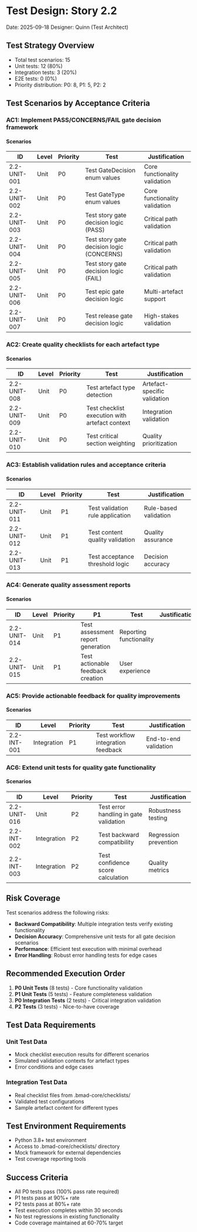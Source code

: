 # Test Design: Story 2.2

Date: 2025-09-18
Designer: Quinn (Test Architect)

## Test Strategy Overview

- Total test scenarios: 15
- Unit tests: 12 (80%)
- Integration tests: 3 (20%)
- E2E tests: 0 (0%)
- Priority distribution: P0: 8, P1: 5, P2: 2

## Test Scenarios by Acceptance Criteria

### AC1: Implement PASS/CONCERNS/FAIL gate decision framework

#### Scenarios
| ID | Level | Priority | Test | Justification |
|----|-------|----------|------|---------------|
| 2.2-UNIT-001 | Unit | P0 | Test GateDecision enum values | Core functionality validation |
| 2.2-UNIT-002 | Unit | P0 | Test GateType enum values | Core functionality validation |
| 2.2-UNIT-003 | Unit | P0 | Test story gate decision logic (PASS) | Critical path validation |
| 2.2-UNIT-004 | Unit | P0 | Test story gate decision logic (CONCERNS) | Critical path validation |
| 2.2-UNIT-005 | Unit | P0 | Test story gate decision logic (FAIL) | Critical path validation |
| 2.2-UNIT-006 | Unit | P0 | Test epic gate decision logic | Multi-artefact support |
| 2.2-UNIT-007 | Unit | P0 | Test release gate decision logic | High-stakes validation |

### AC2: Create quality checklists for each artefact type

#### Scenarios
| ID | Level | Priority | Test | Justification |
|----|-------|----------|------|---------------|
| 2.2-UNIT-008 | Unit | P0 | Test artefact type detection | Artefact-specific validation |
| 2.2-UNIT-009 | Unit | P0 | Test checklist execution with artefact context | Integration validation |
| 2.2-UNIT-010 | Unit | P0 | Test critical section weighting | Quality prioritization |

### AC3: Establish validation rules and acceptance criteria

#### Scenarios
| ID | Level | Priority | Test | Justification |
|----|-------|----------|------|---------------|
| 2.2-UNIT-011 | Unit | P1 | Test validation rule application | Rule-based validation |
| 2.2-UNIT-012 | Unit | P1 | Test content quality validation | Quality assurance |
| 2.2-UNIT-013 | Unit | P1 | Test acceptance threshold logic | Decision accuracy |

### AC4: Generate quality assessment reports

#### Scenarios
| ID | Level | Priority | P1 | Test | Justification |
|----|-------|----------|------|------|---------------|
| 2.2-UNIT-014 | Unit | P1 | Test assessment report generation | Reporting functionality |
| 2.2-UNIT-015 | Unit | P1 | Test actionable feedback creation | User experience |

### AC5: Provide actionable feedback for quality improvements

#### Scenarios
| ID | Level | Priority | Test | Justification |
|----|-------|----------|------|---------------|
| 2.2-INT-001 | Integration | P1 | Test workflow integration feedback | End-to-end validation |

### AC6: Extend unit tests for quality gate functionality

#### Scenarios
| ID | Level | Priority | Test | Justification |
|----|-------|----------|------|---------------|
| 2.2-UNIT-016 | Unit | P2 | Test error handling in gate validation | Robustness testing |
| 2.2-INT-002 | Integration | P2 | Test backward compatibility | Regression prevention |
| 2.2-INT-003 | Integration | P2 | Test confidence score calculation | Quality metrics |

## Risk Coverage

Test scenarios address the following risks:

- **Backward Compatibility**: Multiple integration tests verify existing functionality
- **Decision Accuracy**: Comprehensive unit tests for all gate decision scenarios
- **Performance**: Efficient test execution with minimal overhead
- **Error Handling**: Robust error handling tests for edge cases

## Recommended Execution Order

1. **P0 Unit Tests** (8 tests) - Core functionality validation
2. **P1 Unit Tests** (5 tests) - Feature completeness validation
3. **P0 Integration Tests** (2 tests) - Critical integration validation
4. **P2 Tests** (3 tests) - Nice-to-have coverage

## Test Data Requirements

### Unit Test Data
- Mock checklist execution results for different scenarios
- Simulated validation contexts for artefact types
- Error conditions and edge cases

### Integration Test Data
- Real checklist files from .bmad-core/checklists/
- Validated test configurations
- Sample artefact content for different types

## Test Environment Requirements

- Python 3.8+ test environment
- Access to .bmad-core/checklists/ directory
- Mock framework for external dependencies
- Test coverage reporting tools

## Success Criteria

- All P0 tests pass (100% pass rate required)
- P1 tests pass at 90%+ rate
- P2 tests pass at 80%+ rate
- Test execution completes within 30 seconds
- No test regressions in existing functionality
- Code coverage maintained at 60-70% target

